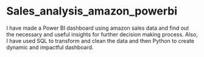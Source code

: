 # Sales_analysis_amazon_powerbi
I have made a Power BI dashboard using amazon sales data and find out the necessary and useful insights for further decision making process. Also, I have used SQL to transform and clean the data and then Python to create dynamic and impactful dashboard.
